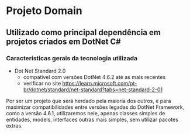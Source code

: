 # Projeto Domain
  ## Utilizado como principal dependência em projetos criados em DotNet C#
  ### Características gerais da tecnologia utilizada
- Dot Net Standard 2.0
  - compatível com versões DotNet 4.6.2 até as mais recentes
  - verificar no site https://learn.microsoft.com/pt-br/dotnet/standard/net-standard?tabs=net-standard-2-01
  
Por ser um projeto que será herdado pela maioria dos outros, e para maximizar compatibilidades entre versões legadas do DotNet Framework, como a versão 4.6.1, utilizaremos nele, apenas classes simples de entidades, models, interfaces outras mais simples, sem utilizar pacotes extras.
